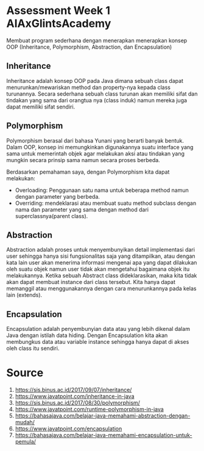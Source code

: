 
# Assessment Week 1 AIAxGlintsAcademy

Membuat program sederhana dengan menerapkan menerapkan konsep OOP (Inheritance, Polymorphism, Abstraction, dan Encapsulation)


## Inheritance

Inheritance adalah konsep OOP pada Java dimana sebuah class dapat menurunkan/mewariskan method dan property-nya kepada class turunannya. 
Secara sederhana sebuah class turunan akan memiliki sifat dan tindakan yang sama dari orangtua nya (class induk) namun mereka juga dapat memiliki sifat sendiri.

## Polymorphism

Polymorphism berasal dari bahasa Yunani yang berarti banyak bentuk. Dalam OOP, konsep ini memungkinkan digunakannya suatu interface yang sama untuk memerintah objek agar melakukan aksi atau tindakan yang mungkin secara prinsip sama namun secara proses berbeda.

Berdasarkan pemahaman saya, dengan Polymorphism kita dapat melakukan:
 - Overloading: Penggunaan satu nama untuk beberapa method namun dengan parameter yang berbeda.
 - Overriding: mendeklarasi atau membuat suatu method subclass dengan nama dan parameter yang sama dengan method dari superclassnya(parent class).

## Abstraction

Abstraction adalah proses untuk menyembunyikan detail implementasi dari user sehingga hanya sisi fungsionalitas saja yang ditampilkan, atau dengan kata lain user akan menerima informasi mengenai apa yang dapat dilakukan oleh suatu objek namun user tidak akan mengetahui bagaimana objek itu melakukannya.
Ketika sebuah Abstract class dideklarasikan, maka kita tidak akan dapat membuat instance dari class tersebut. Kita hanya dapat memanggil atau menggunakannya dengan cara menurunkannya pada kelas lain (extends).

## Encapsulation

Encapsulation adalah penyembunyian data atau yang lebih dikenal dalam Java dengan istilah data hiding.
Dengan Encapsulation kita akan membungkus data atau variable instance sehingga hanya dapat di akses oleh class itu sendiri.









# Source
1. https://sis.binus.ac.id/2017/09/07/inheritance/
2. https://www.javatpoint.com/inheritance-in-java
3. https://sis.binus.ac.id/2017/08/30/polymorphism/
4. https://www.javatpoint.com/runtime-polymorphism-in-java
5. https://bahasajava.com/belajar-java-memahami-abstraction-dengan-mudah/
6. https://www.javatpoint.com/encapsulation
7. https://bahasajava.com/belajar-java-memahami-encapsulation-untuk-pemula/